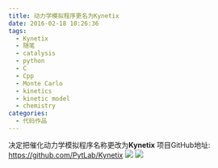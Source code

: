 ```yaml
---
title: 动力学模拟程序更名为Kynetix
date: 2016-02-18 10:26:36
tags:
  - Kynetix
  - 随笔
  - catalysis
  - python
  - C
  - Cpp
  - Monte Carlo
  - kinetics
  - kinetic model
  - chemistry
categories:
  - 代码作品
---
```


决定把催化动力学模拟程序名称更改为**Kynetix**
项目GitHub地址: https://github.com/PytLab/Kynetix
![](kynetix.png)
![](kynetix_lang.png)
